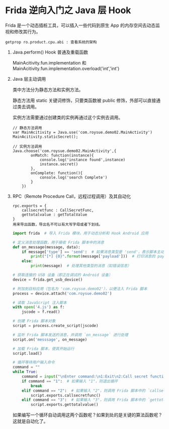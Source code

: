 # Frida 逆向入门之 Java 层 Hook

Frida 是一个动态插桩工具，可以插入一些代码到原生 App 的内存空间去动态监视和修改其行为。

```
getprop ro.product.cpu.abi : 查看系统的架构
```

1.  Java.perform() Hook 普通及重载函数

    MainAcitivity.fun.implementation 和 MainAcitivity.fun.implementation.overload('int','int')

2.  Java 层主动调用

    类中方法分为静态方法和实例方法。

    静态方法用 static 关键词修饰，只要类函数被 public 修饰，外部可以直接通过类去调用。

    实例方法需要通过创建类的实例再通过这个实例去调用。

    ```
    // 静态方法调用
    var MainAcitivity = Java.use('com.roysue.demo02.MainActivity')
    MainAcitivity.staticSecret();

    // 实例方法调用
    Java.choose('com.roysue.demo02.MainActivity',{
            onMatch: function(instance){
                console.log('instance found',instance)
                instance.secret()
            },
            onComplete: function(){
                console.log('search Complete')
            }
        })
    ```

3.  RPC（Remote Procedure Call，远程过程调用）及其自动化

    ```
    rpc.exports = {
        callsecretfunc : CallSecretFunc,
        gettotalvalue : getTotalValue
    }
    用来导出函数，导出名不可以有大写字母或者下划线。
    ```

    ```python
    import frida  # 导入 Frida 模块，用于动态分析和 Hook Android 应用

    # 定义消息处理函数，用于接收 Frida 脚本中的消息
    def on_message(message, data):
        if message['type'] == 'send':  # 如果消息类型是 'send'，表示脚本主动发送的数据
            print("[*] {0}".format(message['payload']))  # 打印消息的 payload 内容
        else:
            print(message)  # 处理其他类型的消息（如错误信息）

    # 获取连接的 USB 设备（即正在调试的 Android 设备）
    device = frida.get_usb_device()

    # 附加到目标应用（包名为 'com.roysue.demo02'），以便注入 Frida 脚本
    process = device.attach('com.roysue.demo02')

    # 读取 JavaScript 注入脚本
    with open('4.js') as f:
        jscode = f.read()

    # 创建 Frida 脚本对象
    script = process.create_script(jscode)

    # 监听 Frida 脚本发送的消息，并调用 `on_message` 进行处理
    script.on('messsage', on_message)

    # 加载 Frida 脚本，使其开始运行
    script.load()

    # 循环等待用户输入命令
    command = ""
    while True:
        command = input("\nEnter command:\n1:Exit\n2:Call secret function\n3:Get Total Value\nchoice:")  # 提示用户输入命令
        if command == "1":  # 如果输入 "1"，则退出循环
            break
        elif command == "2":  # 如果输入 "2"，则调用 Frida 脚本中的 `callsecretfunc` 方法
            script.exports.callsecretfunc()
        elif command == "3":  # 如果输入 "3"，则调用 Frida 脚本中的 `gettotalvalue` 方法
            script.exports.gettotalvalue()
    ```

    如果编写一个循环自动调用这两个函数呢？如果到处的是关键的算法函数呢？这就是自动化了。


